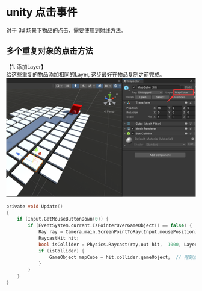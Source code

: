 # unity 点击事件

对于 3d 场景下物品的点击，需要使用到射线方法。

## 多个重复对象的点击方法

【1. 添加Layer】<br />
给这些重复的物品添加相同的Layer, 这步最好在物品复制之前完成。
![添加layer](../../../img/article/2022-02-12-23-08-18.png)

```c
private void Update()
{
    if (Input.GetMouseButtonDown(0)) {
        if (EventSystem.current.IsPointerOverGameObject() == false) {
            Ray ray = Camera.main.ScreenPointToRay(Input.mousePosition);
            RaycastHit hit;
            bool isCollider = Physics.Raycast(ray,out hit,  1000, LayerMask.GetMask("MapCube"));
            if (isCollider) {
                GameObject mapCube = hit.collider.gameObject;  // 得到点击的 mapCube
            }
        }
    }
}
```

